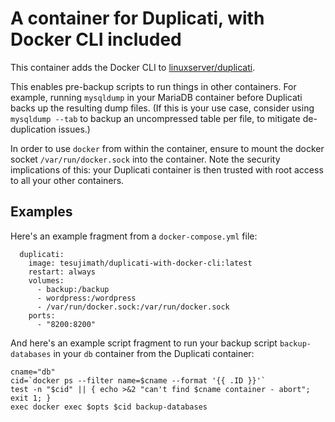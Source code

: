 # A container for Duplicati, with Docker CLI included

This container adds the Docker CLI to [linuxserver/duplicati](https://hub.docker.com/r/linuxserver/duplicati).

This enables pre-backup scripts to run things in other containers.  For example, running `mysqldump` in your MariaDB container before Duplicati backs up the resulting dump files.  (If this is your use case, consider using `mysqldump --tab` to backup an uncompressed table per file, to mitigate de-duplication issues.)

In order to use `docker` from within the container, ensure to mount the docker socket `/var/run/docker.sock` into the container.  Note the security implications of this:  your Duplicati container is then trusted with root access to all your other containers.

## Examples

Here's an example fragment from a `docker-compose.yml` file:

```
  duplicati:
    image: tesujimath/duplicati-with-docker-cli:latest
    restart: always
    volumes:
      - backup:/backup
      - wordpress:/wordpress
      - /var/run/docker.sock:/var/run/docker.sock
    ports:
      - "8200:8200"
```

And here's an example script fragment to run your backup script `backup-databases` in your `db` container from the Duplicati container:

```
cname="db"
cid=`docker ps --filter name=$cname --format '{{ .ID }}'`
test -n "$cid" || { echo >&2 "can't find $cname container - abort"; exit 1; }
exec docker exec $opts $cid backup-databases
```
